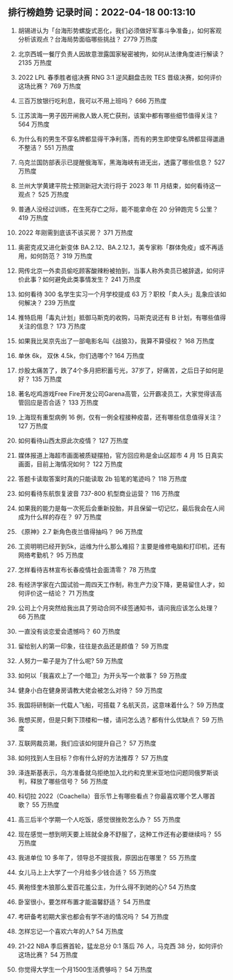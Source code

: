 
## 排行榜趋势 记录时间：2022-04-18 00:13:10
  
  1. 胡锡进认为「台海形势螺旋式恶化，我们必须做好军事斗争准备」，如何客观分析该观点？台海局势面临哪些挑战？ 2779 万热度
    
  2. 北京西城一餐厅负责人因故意泄露国家秘密被拘，如何从法律角度进行解读？ 2135 万热度
    
  3. 2022 LPL 春季胜者组决赛 RNG 3:1 逆风翻盘击败 TES 晋级决赛，如何评价这场比赛？ 769 万热度
    
  4. 三百万放银行吃利息，我可以不用上班吗？ 666 万热度
    
  5. 江苏滨海一男子因开闸救人致人死亡获刑，该案中都有哪些细节值得关注？ 564 万热度
    
  6. 为什么有的男生不穿名牌都显得干净利落，而有的男生即使穿名牌都显得邋遢不整洁？ 551 万热度
    
  7. 乌克兰国防部表示已提醒俄海军，黑海海峡有进无出，透露了哪些信息？ 527 万热度
    
  8. 兰州大学黄建平院士预测新冠大流行将于 2023 年 11 月结束，如何看待这一观点？ 525 万热度
    
  9. 普通人没经过训练，在生死存亡之际，能不能拿命在 20 分钟跑完 5 公里？ 419 万热度
    
  10. 2022 年刚需到底该不该买房？ 371 万热度
    
  11. 奥密克戎又进化新变体 BA.2.12、BA.2.12.1，美专家称「群体免疫」或不再适用，如何防范？ 319 万热度
    
  12. 网传北京一外卖员偷吃顾客酸辣粉被拍到，当事人称外卖员已被辞退，如何评价此事？如何避免此类事情发生？ 241 万热度
    
  13. 如何看待 300 名学生实习一个月学校提成 63 万？职校「卖人头」乱象应该如何解决？ 239 万热度
    
  14. 推特启用「毒丸计划」抵御马斯克的收购，马斯克说还有 B 计划，有哪些值得关注的信息？ 173 万热度
    
  15. 如果我比吴京先出了一部电影名叫《战狼3》，我算不算侵权？ 168 万热度
    
  16. 单休 6k， 双休 4.5k，你们选哪个? 164 万热度
    
  17. 炒股太痛苦了，跌了4个多月把积蓄亏光，37岁了，好痛苦，之后日子如何是好？ 135 万热度
    
  18. 著名吃鸡游戏Free Fire开发公司Garena高管，公开霸凌员工，大家觉得该高管回应是否合适？ 133 万热度
    
  19. 上海现有重型病例 16 例，仅有一例全程接种疫苗，还有哪些信息值得关注？ 127 万热度
    
  20. 如何看待山西太原此次疫情？ 127 万热度
    
  21. 媒体报道上海超市画面被质疑摆拍，官方回应称是金山区超市 4 月 15 日真实画面，目前上海情况如何？ 122 万热度
    
  22. 答题卡读取答案时真的只能读取 2b 铅笔的笔迹吗？ 118 万热度
    
  23. 如何看待东航恢复波音 737-800 机型商业运营？ 116 万热度
    
  24. 如果我的能力是每一次死后会重新投胎，并且保留一切记忆，最后我会在人间成为什么样的存在？ 97 万热度
    
  25. 《原神》2.7 新角色夜兰值得抽吗？ 96 万热度
    
  26. 工资明明已经开到5k，运维为什么那么难招？主要是维修电脑和打印机，还有网络考勤机？ 95 万热度
    
  27. 怎样看待吉林宣布长春疫情社会面清零？ 78 万热度
    
  28. 有经济学家在六国试验一周四天工作制，称生产力没下降，更易留住人才，如何评价这一结论？ 71 万热度
    
  29. 公司上个月突然给我出具了劳动合同不续签通知书，请问我应该怎么处理？ 66 万热度
    
  30. 一直没有谈恋爱会遗憾吗？ 60 万热度
    
  31. 留给别人的第一印象，往往是衣品还是颜值？ 59 万热度
    
  32. 人努力一辈子是为了什么呢? 59 万热度
    
  33. 如何以「我喜欢上了一个暗卫」为开头写一个故事？ 59 万热度
    
  34. 健身小白在健身房请教大佬会被怎么对待？ 59 万热度
    
  35. 我国将研制新一代载人飞船，可搭载 7 名航天员，这意味着什么？ 59 万热度
    
  36. 我想买房，但是只剩下顶楼和一楼，请问怎么选？都有什么优缺点？ 59 万热度
    
  37. 互联网裁员潮，我们应该如何提升自己？ 57 万热度
    
  38. 如何找到人生目标？你有什么好的方法推荐？ 57 万热度
    
  39. 泽连斯基表示，乌方准备就乌拒绝加入北约和克里米亚地位问题同俄罗斯谈判，释放了哪些信号？ 56 万热度
    
  40. 科切拉 2022（Coachella）音乐节上有哪些看点？你最喜欢哪个艺人哪首歌？ 55 万热度
    
  41. 高三后半个学期一个人吃饭，感觉很挫败怎么办？ 55 万热度
    
  42. 现在感觉一想到明天要上班就全身不舒服了，这种工作还有必要继续吗？ 55 万热度
    
  43. 我进单位 10 多年了，领导总不提拔我，原因出在哪里？ 55 万热度
    
  44. 女儿马上上大学了一个月给多少钱合适？ 55 万热度
    
  45. 黄袍怪奎木狼那么爱百花羞公主，为什么得不到她的心? 54 万热度
    
  46. 卧室很小，要怎样布置才能温馨舒适？ 54 万热度
    
  47. 考研备考初期大家也都会有学不进的情况吗？ 54 万热度
    
  48. 怎样忘记一个喜欢六年的人? 54 万热度
    
  49. 21-22 NBA 季后赛首轮，猛龙总分 0:1 落后 76 人，马克西 38 分，如何评价这场比赛？ 54 万热度
    
  50. 你觉得大学生一个月1500生活费够吗？ 54 万热度
    